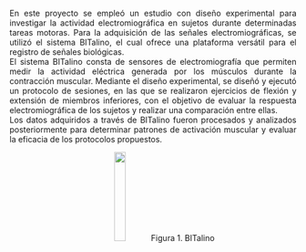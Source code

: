 
<p align="justify">
En este proyecto se empleó un estudio con diseño experimental para investigar la actividad electromiográfica en sujetos durante determinadas tareas motoras. Para la adquisición de las señales electromiográficas, se utilizó el sistema BITalino, el cual ofrece una plataforma versátil para el registro de señales biológicas. <br>
El sistema BITalino consta de sensores de electromiografía que permiten medir la actividad eléctrica generada por los músculos durante la contracción muscular. Mediante el diseño experimental, se diseñó y ejecutó un protocolo de sesiones, en las que se realizaron ejercicios de flexión y extensión de miembros inferiores, con el objetivo de evaluar la respuesta electromiográfica de los sujetos y realizar una comparación entre ellas.<br>
Los datos adquiridos a través de BITalino fueron procesados y analizados posteriormente para determinar patrones de activación muscular y evaluar la eficacia de los protocolos propuestos.<br>
</p>
<p align="center">
<img src="https://www.pluxbiosignals.com/cdn/shop/products/BITalino-Board.1.jpg?v=1646224819&width=720" width="20%" height="20%">
Figura 1. BITalino
</p>

